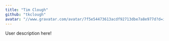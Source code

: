 ```yaml
---
title: "Tim Clough"
github: "tkclough"
avatar: "//www.gravatar.com/avatar/7f5e54473613acdf92713dbe7a8e977d?d=identicon"
---
```


User description here!
